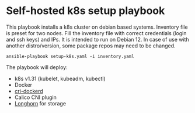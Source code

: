 # Self-hosted k8s setup playbook

This playbook installs a k8s cluster on debian based systems. Inventory file is preset for two nodes. Fill the inventory file with correct credentials (login and ssh keys) and IPs. It is intended to run on Debian 12.
In case of use with another distro/version, some package repos may need to be changed.

```shell
ansible-playbook setup-k8s.yaml -i inventory.yaml
```

The playbook will deploy:

- k8s v1.31 (kubelet, kubeadm, kubectl)
- Docker
- [cri-dockerd](https://github.com/Mirantis/cri-dockerd)
- Calico CNI plugin
- [Longhorn](https://github.com/longhorn/longhorn) for storage
